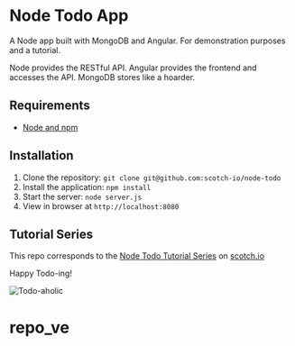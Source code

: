 # Node Todo App

A Node app built with MongoDB and Angular. For demonstration purposes and a tutorial.

Node provides the RESTful API. Angular provides the frontend and accesses the API. MongoDB stores like a hoarder.

## Requirements

- [Node and npm](http://nodejs.org)

## Installation

1. Clone the repository: `git clone git@github.com:scotch-io/node-todo`
2. Install the application: `npm install`
3. Start the server: `node server.js`
4. View in browser at `http://localhost:8080`

## Tutorial Series

This repo corresponds to the [Node Todo Tutorial Series](http://scotch.io/series/node-and-angular-to-do-app) on [scotch.io](http://scotch.io)

Happy Todo-ing!

![Todo-aholic](http://i.imgur.com/ikyqgrn.png)
# repo_ve
